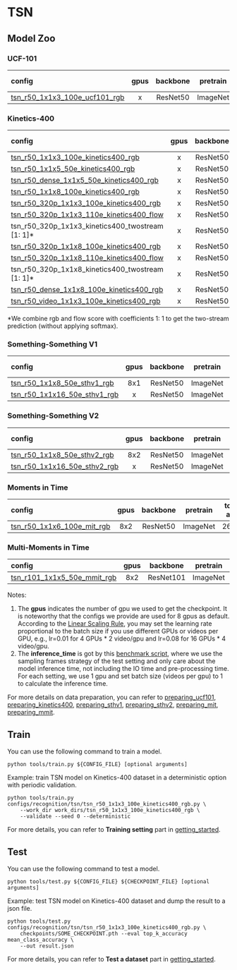 # TSN

## Model Zoo

### UCF-101

|config | gpus | backbone | pretrain | top1 acc| top5 acc | gpu_mem(M) | ckpt | log| json|
|:--|:--:|:--:|:--:|:--:|:--:|:--:|:--:|:--:|:--:|
|[tsn_r50_1x1x3_100e_ucf101_rgb](/configs/recognition/tsn/tsn_r50_1x1x3_80e_ucf101_rgb.py) |x| ResNet50 | ImageNet |80.12|96.09|8332| [ckpt]() | [log]()| [json]()|

### Kinetics-400

|config | gpus | backbone|pretrain | top1 acc| top5 acc | inference_time(video/s) | gpu_mem(M)| ckpt | log| json|
|:--|:--:|:--:|:--:|:--:|:--:|:--:|:--:|:--:|:--:|:--:|
|[tsn_r50_1x1x3_100e_kinetics400_rgb](/configs/recognition/tsn/tsn_r50_1x1x3_100e_kinetics400_rgb.py) |x| ResNet50 | ImageNet|70.60|89.26|4.3 (25x10 frames)|8344| [ckpt]() | [log]()| [json]()|
|[tsn_r50_1x1x5_50e_kinetics400_rgb](/configs/recognition/tsn/tsn_r50_1x1x5_50e_kinetics400_rgb.py) |x| ResNet50| ImageNet |68.64|88.19|86.7 (8x1 frames)|7031| [ckpt]() | [log]()| [json]()|
|[tsn_r50_dense_1x1x5_50e_kinetics400_rgb](/configs/recognition/tsn/tsn_r50_dense_1x1x5_100e_kinetics400_rgb.py) |x| ResNet50| ImageNet |68.59|88.31|12.7 (8x10 frames)|7028| [ckpt]() | [log]()| [json]()|
|[tsn_r50_1x1x8_100e_kinetics400_rgb](/configs/recognition/tsn/tsn_r50_1x1x8_100e_kinetics400_rgb.py) |x| ResNet50| ImageNet |69.41|88.37|81.6 (8x1 frames)| x | [ckpt]() | [log]()| [json]()|
|[tsn_r50_320p_1x1x3_100e_kinetics400_rgb](/configs/recognition/tsn/tsn_r50_320p_1x1x3_100e_kinetics400_rgb.py) |x| ResNet50| ImageNet |70.91|89.51|10.7 (25x3 frames)| 8344 | [ckpt]() | [log]() | [json]()|
|[tsn_r50_320p_1x1x3_110e_kinetics400_flow](/configs/recognition/tsn/tsn_r50_320p_1x1x3_110e_kinetics400_flow.py) |x| ResNet50 | ImageNet|55.70|79.85|x| 8471 | [ckpt]() | [log]() | [json]()|
|tsn_r50_320p_1x1x3_kinetics400_twostream [1: 1]* |x| ResNet50 | ImageNet|72.76|90.52| x | x | [ckpt]() | [log]()  | [json]()|
|[tsn_r50_320p_1x1x8_100e_kinetics400_rgb](/configs/recognition/tsn/tsn_r50_320p_1x1x8_100e_kinetics400_rgb.py) |x| ResNet50| ImageNet |72.41|90.55|11.1 (25x3 frames)| 8344  | [ckpt]() | [log]() | [json]()|
|[tsn_r50_320p_1x1x8_110e_kinetics400_flow](/configs/recognition/tsn/tsn_r50_320p_1x1x8_110e_kinetics400_flow.py) |x| ResNet50 | ImageNet|57.76|80.99|x| 8473 | [ckpt]() | [log]() | [json]()|
|tsn_r50_320p_1x1x8_kinetics400_twostream [1: 1]* |x| ResNet50| ImageNet |74.64|91.77| x | x | [ckpt]() | [log]()  | [json]()|
|[tsn_r50_dense_1x1x8_100e_kinetics400_rgb](/configs/recognition/tsn/tsn_r50_dense_1x1x8_100e_kinetics400_rgb.py) |x| ResNet50 | ImageNet|70.77|89.3|12.2 (8x10 frames)|8344| [ckpt]() | [log]()| [json]()|
|[tsn_r50_video_1x1x3_100e_kinetics400_rgb](/configs/recognition/tsn/tsn_r50_video_1x1x3_100e_kinetics400_rgb.py) |x| ResNet50| ImageNet | x | x |8339| [ckpt]() | [log]()| [json]()|

*We combine rgb and flow score with coefficients 1: 1 to get the two-stream prediction (without applying softmax).

### Something-Something V1

|config | gpus| backbone |pretrain| top1 acc| top5 acc | gpu_mem(M) | ckpt | log| json|
|:--|:--:|:--:|:--:|:--:|:--:|:--:|:--:|:--:|:--:|
|[tsn_r50_1x1x8_50e_sthv1_rgb](/configs/recognition/tsn/tsn_r50_1x1x8_50e_sthv1_rgb.py) |8x1| ResNet50 | ImageNet|18.55|44.80| 10978 | [ckpt]() | [log]()| [json]()|
|[tsn_r50_1x1x16_50e_sthv1_rgb](/configs/recognition/tsn/tsn_r50_1x1x16_50e_sthv1_rgb.py) |x| ResNet50| ImageNet |15.77|39.85| 5691 | [ckpt]() | [log]()| [json]()|

### Something-Something V2

|config | gpus| backbone| pretrain | top1 acc| top5 acc | gpu_mem(M) | ckpt | log| json|
|:--|:--:|:--:|:--:|:--:|:--:|:--:|:--:|:--:|:--:|
|[tsn_r50_1x1x8_50e_sthv2_rgb](/configs/recognition/tsn/tsn_r50_1x1x8_50e_sthv2_rgb.py) |8x2| ResNet50| ImageNet |32.41|64.05| 10978 | [ckpt]() | [log]()| [json]()|
|[tsn_r50_1x1x16_50e_sthv2_rgb](/configs/recognition/tsn/tsn_r50_1x1x16_50e_sthv2_rgb.py) |x| ResNet50| ImageNet |22.48|49.08|5698| [ckpt]() | [log]()| [json]()|

### Moments in Time

|config | gpus| backbone | pretrain | top1 acc| top5 acc | gpu_mem(M)| ckpt | log| json|
|:--|:--:|:--:|:--:|:--:|:--:|:--:|:--:|:--:|:--:|
|[tsn_r50_1x1x6_100e_mit_rgb](/configs/recognition/tsn/tsn_r50_1x1x6_100e_mit_rgb.py) |8x2| ResNet50| ImageNet |26.84|51.6| 8339| [ckpt]() | [log]()| [json]()|

### Multi-Moments in Time

|config | gpus| backbone | pretrain | mAP| gpu_mem(M) | ckpt | log| json|
|:--|:--:|:--:|:--:|:--:|:--:|:--:|:--:|:--:|
|[tsn_r101_1x1x5_50e_mmit_rgb](/configs/recognition/tsn/tsn_r101_1x1x5_50e_mmit_rgb.py) |8x2| ResNet101| ImageNet |61.09| 10467 | [ckpt]() | [log]()| [json]()|

Notes:
1. The **gpus** indicates the number of gpu we used to get the checkpoint. It is noteworthy that the configs we provide are used for 8 gpus as default.
According to the [Linear Scaling Rule](https://arxiv.org/abs/1706.02677), you may set the learning rate proportional to the batch size if you use different GPUs or videos per GPU,
e.g., lr=0.01 for 4 GPUs * 2 video/gpu and lr=0.08 for 16 GPUs * 4 video/gpu.
2. The **inference_time** is got by this [benchmark script](/tools/benchmark.py), where we use the sampling frames strategy of the test setting and only care about the model inference time,
not including the IO time and pre-processing time. For each setting, we use 1 gpu and set batch size (videos per gpu) to 1 to calculate the inference time.

For more details on data preparation, you can refer to [preparing_ucf101](/tools/data/ucf101/preparing_ucf101.md),
[preparing_kinetics400](/tools/data/kinetics400/preparing_kinetics400.md), [preparing_sthv1](/tools/data/sthv1/preparing_sthv1.md),
[preparing_sthv2](/tools/data/sthv2/preparing_sthv2.md), [preparing_mit](/tools/data/mit/preparing_mit.md),
[preparing_mmit](/tools/data/mmit/preparing_mmit.md).

## Train

You can use the following command to train a model.
```shell
python tools/train.py ${CONFIG_FILE} [optional arguments]
```

Example: train TSN model on Kinetics-400 dataset in a deterministic option with periodic validation.
```shell
python tools/train.py configs/recognition/tsn/tsn_r50_1x1x3_100e_kinetics400_rgb.py \
    --work_dir work_dirs/tsn_r50_1x1x3_100e_kinetics400_rgb \
    --validate --seed 0 --deterministic
```

For more details, you can refer to **Training setting** part in [getting_started](/docs/getting_started.md).

## Test

You can use the following command to test a model.
```shell
python tools/test.py ${CONFIG_FILE} ${CHECKPOINT_FILE} [optional arguments]
```

Example: test TSN model on Kinetics-400 dataset and dump the result to a json file.
```shell
python tools/test.py configs/recognition/tsn/tsn_r50_1x1x3_100e_kinetics400_rgb.py \
    checkpoints/SOME_CHECKPOINT.pth --eval top_k_accuracy mean_class_accuracy \
    --out result.json
```

For more details, you can refer to **Test a dataset** part in [getting_started](/docs/getting_started.md).

